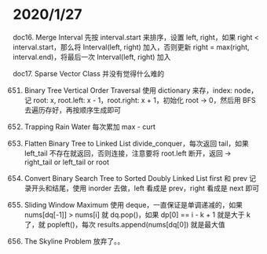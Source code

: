 # 2020/1/27

doc16. Merge Interval
先按 interval.start 来排序，设置 left, right，如果 right < interval.start，那么将 Interval(left, right) 加入，否则更新 right = max(right, interval.end)，将最后一次 Interval(left, right) 加入

doc17. Sparse Vector Class
并没有觉得什么难的

651. Binary Tree Vertical Order Traversal
使用 dictionary 来存，index: node，记 root: x, root.left: x - 1，root.right: x + 1，初始化 root -> 0，然后用 BFS 去遍历存好，再按顺序生成即可

363. Trapping Rain Water
每次累加 max - curt 

453. Flatten Binary Tree to Linked List
divide_conquer，每次返回 tail，如果 left_tail 不存在就返回，否则连接，注意要将 root.left 断开，返回 -> right_tail or left_tail or root

1534. Convert Binary Search Tree to Sorted Doubly Linked List
first 和 prev 记录开头和结尾，使用 inorder 去做，left 看成是 prev，right 看成是 next 即可

362. Sliding Window Maximum
使用 deque，一直保证是单调递减的，如果 nums[dq[-1]] > nums[i] 就 dq.pop()，如果 dp[0] == i - k + 1 就是大于 k 了，就 popleft()，每次 results.append(nums[dq[0]) 就是最大值

131. The Skyline Problem
放弃了。。